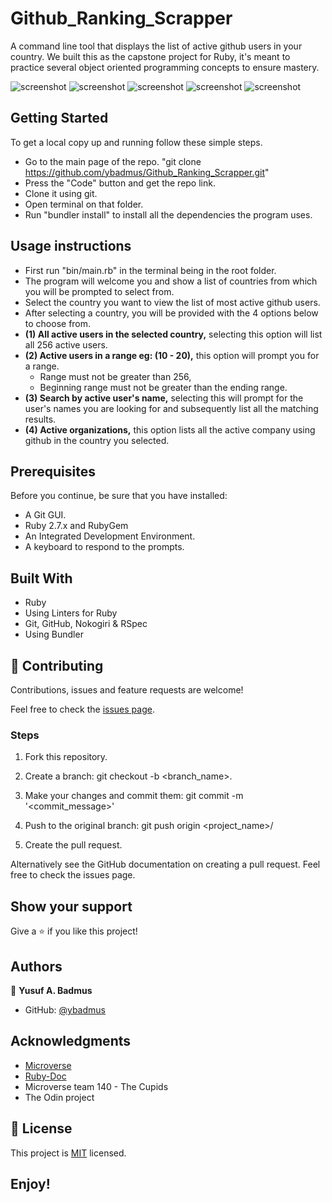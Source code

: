 # Github_Ranking_Scrapper 
A command line tool that displays the list of active github users in your country. We built this as the capstone project for Ruby, it's meant to practice several object oriented programming concepts to ensure mastery. 

![screenshot](https://raw.githubusercontent.com/ybadmus/Github_Ranking_Scrapper/features/app_screenshot_1.PNG)
![screenshot](https://raw.githubusercontent.com/ybadmus/Github_Ranking_Scrapper/features/app_screenshot_2.PNG)
![screenshot](https://raw.githubusercontent.com/ybadmus/Github_Ranking_Scrapper/features/app_screenshot_3.PNG)
![screenshot](https://raw.githubusercontent.com/ybadmus/Github_Ranking_Scrapper/features/app_screenshot_4.PNG)
![screenshot](https://raw.githubusercontent.com/ybadmus/Github_Ranking_Scrapper/features/app_screenshot_5.PNG)

## Getting Started

To get a local copy up and running follow these simple steps.

- Go to the main page of the repo. "git clone https://github.com/ybadmus/Github_Ranking_Scrapper.git"
- Press the "Code" button and get the repo link.
- Clone it using git.
- Open terminal on that folder.
- Run "bundler install" to install all the dependencies the program uses.

## Usage instructions

- First run "bin/main.rb" in the terminal being in the root folder.
- The program will welcome you and show a list of countries from which you will be prompted to select from.
- Select the country you want to view the list of most active github users.
- After selecting a country, you will be provided with the 4 options below to choose from. 
- **(1) All active users in the selected country,** selecting this option will list all 256 active users.
- **(2) Active users in a range eg: (10 - 20),** this option will prompt you for a range. 
    - Range must not be greater than 256, 
    - Beginning range must not be greater than the ending range.
- **(3) Search by active user's name,** selecting this will prompt for the user's names you are looking for and subsequently list all the matching results.
- **(4) Active organizations,** this option lists all the active company using github in the country you selected.

## Prerequisites

Before you continue, be sure that you have installed:

- A Git GUI.
- Ruby 2.7.x and RubyGem
- An Integrated Development Environment.
- A keyboard to respond to the prompts.

## Built With

- Ruby
- Using Linters for Ruby
- Git, GitHub, Nokogiri & RSpec
- Using Bundler

## 🤝 Contributing

Contributions, issues and feature requests are welcome!

Feel free to check the [issues page](https://github.com/ybadmus/Github_Ranking_Scrapper/issues).

### Steps

1. Fork this repository.

2. Create a branch: git checkout -b <branch_name>.

3. Make your changes and commit them: git commit -m '<commit_message>'

4. Push to the original branch: git push origin <project_name>/

5. Create the pull request.

Alternatively see the GitHub documentation on creating a pull request. Feel free to check the issues page.

## Show your support

Give a ⭐️ if you like this project!

## Authors

👤 **Yusuf A. Badmus**

- GitHub: [@ybadmus](https://github.com/ybadmus)

## Acknowledgments

- [Microverse](https://www.microverse.org)
- [Ruby-Doc](https://ruby-doc.org/)
- Microverse team 140 - The Cupids
- The Odin project

## 📝 License

<p>This project is <a href="LICENSE">MIT</a> licensed.</p>

## Enjoy!